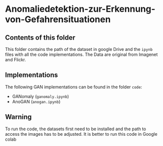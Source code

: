 # Anomaliedetektion-zur-Erkennung-von-Gefahrensituationen

## Contents of this folder
This folder contains the path of the dataset in google Drive and the `ipynb` files with all the code implementations.
The Data are original from Imagenet and Flickr. 

## Implementations
The following GAN implementations can be found in the folder `code`:
* GANomaly (`ganomaly.ipynb`)
* AnoGAN  (`anogan.ipynb`)

## Warning
To run the code, the datasets first need to be installed and the path to access the images has to be adjusted.
It is better to run this code in Google colab
